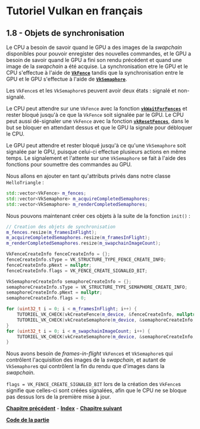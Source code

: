 # Tutoriel Vulkan en français
## 1.8 - Objets de synchronisation

Le CPU a besoin de savoir quand le GPU a des images de la *swapchain* disponibles pour pouvoir enregister des nouvelles commandes, et le GPU a besoin de savoir quand le GPU a fini son rendu précédent et quand une image de la *swapchain* a été acquise. La synchronisation etre le GPU et le CPU s'effectue à l'aide de [**``VkFence``**](https://registry.khronos.org/vulkan/specs/1.3-extensions/man/html/VkFence.html) tandis que la synchronisation entre le GPU et le GPU s'effectue à l'aide de [**``VkSemaphore``**](https://registry.khronos.org/vulkan/specs/1.3-extensions/man/html/VkSemaphore.html).

Les ``VkFence``s et les ``VkSemaphore``s peuvent avoir deux états : signalé et non-signalé.

Le CPU peut attendre sur une ``VkFence`` avec la fonction [**``vkWaitForFences``**](https://registry.khronos.org/vulkan/specs/1.3-extensions/man/html/vkWaitForFences.html) et rester bloqué jusqu'à ce que la ``VkFence`` soit signalée par le GPU. Le CPU peut aussi dé-signaler une ``VkFence`` avec la fonction [**``vkResetFences``**](https://registry.khronos.org/vulkan/specs/1.3-extensions/man/html/vkResetFences.html), dans le but se bloquer en attendant dessus et que le GPU la signale pour débloquer le CPU.

 Le GPU peut attendre et rester bloqué jusqu'à ce qu'une ``VkSemaphore`` soit signalée par le GPU, puisque celui-ci effectue plusieurs actions en même temps. Le signalement et l'attente sur une ``VkSemaphore`` se fait à l'aide des fonctions pour soumettre des commandes au GPU.

Nous allons en ajouter en tant qu'attributs privés dans notre classe ``HelloTriangle`` :

```CPP
std::vector<VkFence> m_fences;
std::vector<VkSemaphore> m_acquireCompletedSemaphores;
std::vector<VkSemaphore> m_renderCompletedSemaphores;
```

Nous pouvons maintenant créer ces objets à la suite de la fonction ``init()`` :

```CPP
// Creation des objets de synchronisation
m_fences.resize(m_framesInFlight);
m_acquireCompletedSemaphores.resize(m_framesInFlight);
m_renderCompletedSemaphores.resize(m_swapchainImageCount);

VkFenceCreateInfo fenceCreateInfo = {};
fenceCreateInfo.sType = VK_STRUCTURE_TYPE_FENCE_CREATE_INFO;
fenceCreateInfo.pNext = nullptr;
fenceCreateInfo.flags = VK_FENCE_CREATE_SIGNALED_BIT;

VkSemaphoreCreateInfo semaphoreCreateInfo = {};
semaphoreCreateInfo.sType = VK_STRUCTURE_TYPE_SEMAPHORE_CREATE_INFO;
semaphoreCreateInfo.pNext = nullptr;
semaphoreCreateInfo.flags = 0;

for (uint32_t i = 0; i < m_framesInFlight; i++) {
	TUTORIEL_VK_CHECK(vkCreateFence(m_device, &fenceCreateInfo, nullptr, &m_fences[i]));
	TUTORIEL_VK_CHECK(vkCreateSemaphore(m_device, &semaphoreCreateInfo, nullptr, &m_acquireCompletedSemaphores[i]));
}
for (uint32_t i = 0; i < m_swapchainImageCount; i++) {
	TUTORIEL_VK_CHECK(vkCreateSemaphore(m_device, &semaphoreCreateInfo, nullptr, &m_renderCompletedSemaphores[i]));
}
```

Nous avons besoin de *frames-in-flight* ``VkFence``s et ``VkSemaphore``s qui contrôlent l'acquisition des images de la *swapchain*, et autant de ``VkSemaphore``s qui contrôlent la fin du rendu que d'images dans la *swapchain*.

``flags = VK_FENCE_CREATE_SIGNALED_BIT`` lors de la création des ``VkFence``s signifie que celles-ci sont créées signalées, afin que le CPU ne se bloque pas dessus lors de la première mise à jour.

[**Chapitre précédent**](7.md) - [**Index**](../index.md) - [**Chapitre suivant**](9.md)

[**Code de la partie**](https://github.com/ZaOniRinku/TutorielVulkanFR/tree/partie1/8)